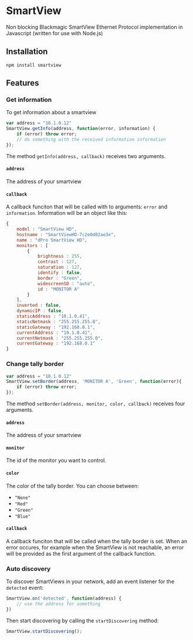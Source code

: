 # SmartView
Non blocking Blackmagic SmartView Ethernet Protocol implementation in Javascript (written for use with Node.js)

## Installation
	npm install smartview

## Features

### Get information

To get information about a smartview
```js
var address = "10.1.0.12"
SmartView.getInfo(address, function(error, information) {
	if (error) throw error;
	// do something with the received information information
});
```
The method `getInfo(address, callback)` receives two arguments.

#### `address`
The address of your smartview

#### `callback`

A callback funciton that will be called with to arguments: `error` and `information`. Information will be an object like this:
```js
{
    model : "SmartView HD",
    hostname : "SmartViewHD-7c2e0d02ae3e",
    name : "dPro SmartView HD",
    monitors : [ 
        {
            brightness : 255,
            contrast : 127,
            saturation : 127,
            identify : false,
            border : "Green",
            widescreenSD : "auto",
            id : "MONITOR A"
        }
    ],
    inverted : false,
    dynamicIP : false,
    staticAddress : "10.1.0.41",
    staticNetmask : "255.255.255.0",
    staticGateway : "192.168.0.1",
    currentAddress : "10.1.0.41",
    currentNetmask : "255.255.255.0",
    currentGateway : "192.168.0.1"
}
```

### Change tally border
```js
var address = "10.1.0.12"
SmartView.setBorder(address, 'MONITOR A', 'Green', function(error){
	if (error) throw error;
});
```
The method `setBorder(address, monitor, color, callback)` receives four arguments.

#### `address`
The address of your smartview

#### `monitor`
The id of the monitor you want to control.

#### `color`
The color of the tally border. You can choose between:
- `"None"`
- `"Red"`
- `"Green"`
- `"Blue"`


#### `callback`

A callback funciton that will be called when the tally border is set. When an error occures, for example when the SmartView is not reachable, an error will be provided as the first argument of the callback function.

### Auto discovery

To discover SmartViews in your network, add an event listener for the `detected` event:

```js
SmartView.on('detected', function(address) {
	// use the address for something
})
```
Then start discovering by calling the `startDiscovering` method:
```js
SmartView.startDiscovering();
```